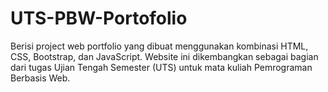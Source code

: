 # UTS-PBW-Portofolio
Berisi project web portfolio yang dibuat menggunakan kombinasi HTML, CSS, Bootstrap, dan JavaScript. Website ini dikembangkan sebagai bagian dari tugas Ujian Tengah Semester (UTS) untuk mata kuliah Pemrograman Berbasis Web.
